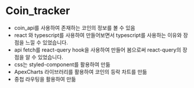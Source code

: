 # Coin_tracker
- coin_api를 사용하여 존재하는 코인의 정보를 볼 수 있음 
- react 와 typescript를 사용하여 만들어보면서 typescript를 사용하는 이유와 장점을 느낄 수 있었습니다.
- api fetch를 react-query hook을 사용하여 만들어 봄으로써 react-query의 장점을 알 수 있었습니다.
- css는 styled-component를 활용하여 만듦
- ApexCharts 라이브러리를 활용하여 코인의 등락 차트를 만듦
- 중첩 라우팅을 활용하여 만듦
